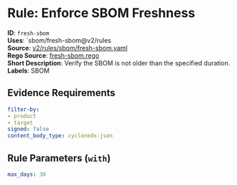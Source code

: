 # Rule: Enforce SBOM Freshness

**ID**: `fresh-sbom`  
**Uses**: `sbom/fresh-sbom@v2/rules  
**Source**: [v2/rules/sbom/fresh-sbom.yaml](https://github.com/scribe-public/sample-policies/v2/rules/sbom/fresh-sbom.yaml)  
**Rego Source**: [fresh-sbom.rego](https://github.com/scribe-public/sample-policies/v2/rules/sbom/fresh-sbom.rego)  
**Short Description**: Verify the SBOM is not older than the specified duration.  
**Labels**: SBOM

## Evidence Requirements

```yaml
filter-by:
- product
- target
signed: false
content_body_type: cyclonedx-json
```
## Rule Parameters (`with`)

```yaml
max_days: 30
```
